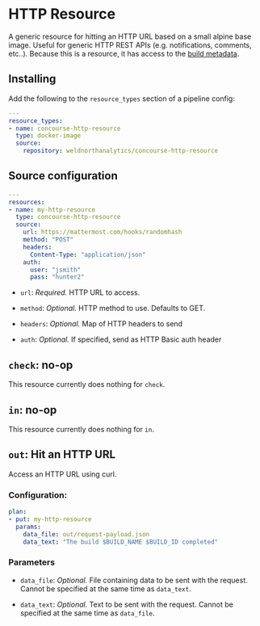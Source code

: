 # HTTP Resource

A generic resource for hitting an HTTP URL based on a small alpine base image.  Useful for generic HTTP REST APIs (e.g. notifications, comments, etc..).  Because this is a resource, it has access to the [build metadata](https://concourse-ci.org/implementing-resources.html#section_resource-metadata).

## Installing

Add the following to the `resource_types` section of a pipeline config:

```yaml
---
resource_types:
- name: concourse-http-resource
  type: docker-image
  source:
    repository: weldnorthanalytics/concourse-http-resource
```

## Source configuration

```yaml
---
resources:
- name: my-http-resource
  type: concourse-http-resource
  source:
    url: https://mattermost.com/hooks/randomhash
    method: "POST"
    headers:
      Content-Type: "application/json"
    auth:
      user: "jsmith"
      pass: "hunter2"
```

* `url`: *Required.* HTTP URL to access.

* `method`: *Optional.* HTTP method to use.  Defaults to GET.

* `headers`: *Optional.* Map of HTTP headers to send

* `auth`: *Optional.* If specified, send as HTTP Basic auth header

## `check`: no-op

This resource currently does nothing for `check`.

## `in`: no-op

This resource currently does nothing for `in`.

## `out`: Hit an HTTP URL

Access an HTTP URL using curl.

### Configuration:

``` yaml
plan:
- put: my-http-resource
  params:
    data_file: out/request-payload.json
    data_text: "The build $BUILD_NAME $BUILD_ID completed"
```

### Parameters

* `data_file`: *Optional.* File containing data to be sent with the request.  Cannot be specified at the same time as `data_text`.

* `data_text`: *Optional.* Text to be sent with the request.  Cannot be specified at the same time as `data_file`.
